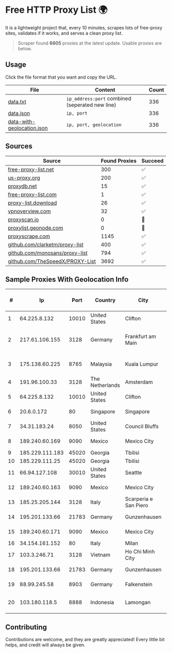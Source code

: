 
# Free HTTP Proxy List 🌍

It is a lightweight project that, every 10 minutes, scrapes lots of free-proxy sites, validates if it works, and serves a clean proxy list.


> Scraper found **6605** proxies at the latest update. Usable proxies are below.

## Usage

Click the file format that you want and copy the URL.


|File|Content|Count|
|----|-------|-----|
|[data.txt](https://raw.githubusercontent.com/themiralay/Proxy-List-World/master/data.txt)|`ip_address:port` combined (seperated new line)|336|
|[data.json](https://raw.githubusercontent.com/themiralay/Proxy-List-World/master/data.json)|`ip, port`|336|
|[data-with-geolocation.json](https://raw.githubusercontent.com/themiralay/Proxy-List-World/master/data-with-geolocation.json)|`ip, port, geolocation`|336|

## Sources

|Source|Found Proxies|Succeed|
|------|-------------|-------|
|[free-proxy-list.net](https://free-proxy-list.net)|300|✅|
|[us-proxy.org](https://www.us-proxy.org)|200|✅|
|[proxydb.net](http://proxydb.net)|15|✅|
|[free-proxy-list.com](https://free-proxy-list.com/?page=&port=&type%5B%5D=http&type%5B%5D=https&up_time=0&search=Search)|1|✅|
|[proxy-list.download](https://www.proxy-list.download/HTTP)|26|✅|
|[vpnoverview.com](https://vpnoverview.com/privacy/anonymous-browsing/free-proxy-servers)|32|✅|
|[proxyscan.io](https://www.proxyscan.io)|0|🚫|
|[proxylist.geonode.com](https://proxylist.geonode.com/api/proxy-list?limit=300&page=1&sort_by=lastChecked&sort_type=desc&protocols=http,https)|0|🚫|
|[proxyscrape.com](https://api.proxyscrape.com/v2/?request=displayproxies&protocol=http&timeout=10000&country=all&ssl=all&anonymity=all)|1145|✅|
|[github.com/clarketm/proxy-list](https://raw.githubusercontent.com/clarketm/proxy-list/master/proxy-list-raw.txt)|400|✅|
|[github.com/monosans/proxy-list](https://raw.githubusercontent.com/monosans/proxy-list/main/proxies/http.txt)|794|✅|
|[github.com/TheSpeedX/PROXY-List](https://raw.githubusercontent.com/TheSpeedX/PROXY-List/master/http.txt)|3692|✅|


## Sample Proxies With Geolocation Info

|#|Ip|Port|Country|City|Internet Service Provider|
|-|--|----|-------|----|-------------------------|
|1|64.225.8.132|10010|United States|Clifton|DigitalOcean, LLC|
|2|217.61.106.155|3128|Germany|Frankfurt am Main|Aruba GmbH Cloud Network DC05|
|3|175.138.60.225|8765|Malaysia|Kuala Lumpur|Telekom Malaysia Berhad|
|4|191.96.100.33|3128|The Netherlands|Amsterdam|NovoServe B.V.|
|5|64.225.8.132|10010|United States|Clifton|DigitalOcean, LLC|
|6|20.6.0.172|80|Singapore|Singapore|Microsoft Corporation|
|7|34.31.183.24|8050|United States|Council Bluffs|Google LLC|
|8|189.240.60.169|9090|Mexico|Mexico City|Uninet S.A. de C.V.|
|9|185.229.111.183|45020|Georgia|Tbilisi|Sysnet LLC|
|10|185.229.111.25|45020|Georgia|Tbilisi|Sysnet LLC|
|11|66.94.127.108|30010|United States|Seattle|Nubes, LLC|
|12|189.240.60.163|9090|Mexico|Mexico City|Uninet S.A. de C.V.|
|13|185.25.205.144|3128|Italy|Scarperia e San Piero|Servereasy Italy|
|14|195.201.133.66|21783|Germany|Gunzenhausen|Hetzner Online GmbH|
|15|189.240.60.171|9090|Mexico|Mexico City|Uninet S.A. de C.V.|
|16|34.154.161.152|80|Italy|Milan|Google LLC|
|17|103.3.246.71|3128|Vietnam|Ho Chi Minh City|VDATA|
|18|195.201.133.66|21783|Germany|Gunzenhausen|Hetzner Online GmbH|
|19|88.99.245.58|8903|Germany|Falkenstein|Hetzner Online GmbH|
|20|103.180.118.5|8888|Indonesia|Lamongan|PT Persada Data Multimedia|



## Contributing

Contributions are welcome, and they are greatly appreciated! Every
little bit helps, and credit will always be given.

